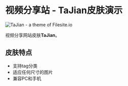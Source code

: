 # 视频分享站 - TaJian皮肤演示
![TaJian - a theme of Filesite.io](https://filesite.io/content/wx_jialuoma.jpeg?ver=1666663097)

视频分享网站皮肤**TaJian**。


## 皮肤特点

* 支持tag分类
* 适应任何尺寸的图片
* 兼容PC和手机
